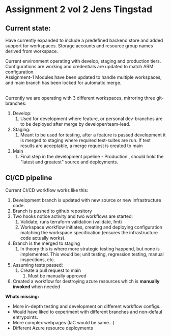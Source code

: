 # Assignment 2 vol 2 Jens Tingstad


## Current state:

Have currently expanded to include a predefined backend store and added support for workspaces.
Storage accounts and resource group names derived from workspace. <br>

Current environment operating with develop, staging and production tiers. <br>
Configurations are working and credentials are updated to match ARM configuration. <br>
Assignment-1 Modules have been updated to handle multiple workspaces, and main branch has been locked for automatic merge.<br>
<br>

Currently we are operating with 3 different workspaces, mirroring three git-branches:

1. Develop:
   1. Used for development where feature, or personal dev-branches are to be deployed after merge by developer/team-lead.
2. Staging:
   1. Meant to be used for testing, after a feature is passed development it is merged to staging where required test-suites are run. If test results are acceptable, a merge request is created to main
3. Main
   1. Final step in the development pipeline - Production , should hold the "latest and greatest" source and deployments. 



## CI/CD pipeline

Current CI/CD workflow works like this: 

1. Development branch is updated with new source or new infrastructure code.
2. Branch is pushed to github repository
3. Two hooks notice activity and two workflows are started:
   1. Validate, runs terraform validation (validate, fmt)
   2. Workspace workflow initiates, creating and deploying configuration matching the workspace specification (ensures the infrastructure code actually works).
4. Branch is the merged to staging
   1. In theory this is where more strategic testing happend, but none is implemented. This would be; unit testing, regression testing, manual inspections, etc.
5. Assuming tests passed:
   1. Create a pull request to main
      1. Must be manually approved
6. Created a workflow for destroying azure resources which is **manually invoked** when needed


**Whats missing:**<br>
- More in-depth testing and development on different workflow configs. 
- Would have liked to experiment with different branches and non-defaul entrypoints. 
- More complex webpages (IaC would be same...)
- Different Azure resource deployments
